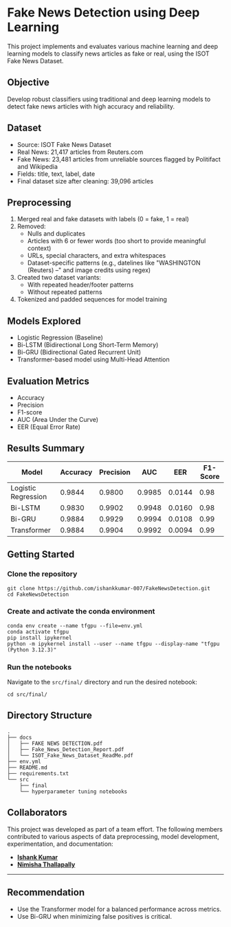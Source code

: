# Fake News Detection using Deep Learning

This project implements and evaluates various machine learning and deep learning models to classify news articles as fake or real, using the ISOT Fake News Dataset.

## Objective

Develop robust classifiers using traditional and deep learning models to detect fake news articles with high accuracy and reliability.

## Dataset

- Source: ISOT Fake News Dataset
- Real News: 21,417 articles from Reuters.com
- Fake News: 23,481 articles from unreliable sources flagged by Politifact and Wikipedia
- Fields: title, text, label, date
- Final dataset size after cleaning: 39,096 articles

## Preprocessing

1. Merged real and fake datasets with labels (0 = fake, 1 = real)
2. Removed:
   - Nulls and duplicates
   - Articles with 6 or fewer words (too short to provide meaningful context)
   - URLs, special characters, and extra whitespaces
   - Dataset-specific patterns (e.g., datelines like "WASHINGTON (Reuters) –" and image credits using regex)
3. Created two dataset variants:
   - With repeated header/footer patterns
   - Without repeated patterns
4. Tokenized and padded sequences for model training

## Models Explored

- Logistic Regression (Baseline)
- Bi-LSTM (Bidirectional Long Short-Term Memory)
- Bi-GRU (Bidirectional Gated Recurrent Unit)
- Transformer-based model using Multi-Head Attention

## Evaluation Metrics

- Accuracy
- Precision
- F1-score
- AUC (Area Under the Curve)
- EER (Equal Error Rate)

## Results Summary

| Model               | Accuracy | Precision | AUC   | EER   | F1-Score |
|--------------------|----------|-----------|-------|-------|----------|
| Logistic Regression| 0.9844   | 0.9800    | 0.9985| 0.0144| 0.98     |
| Bi-LSTM            | 0.9830   | 0.9902    | 0.9948| 0.0160| 0.98     |
| Bi-GRU             | 0.9884   | 0.9929    | 0.9994| 0.0108| 0.99     |
| Transformer        | 0.9884   | 0.9904    | 0.9992| 0.0094| 0.99     |

## Getting Started

### Clone the repository

```
git clone https://github.com/ishankkumar-007/FakeNewsDetection.git
cd FakeNewsDetection
```

### Create and activate the conda environment

```
conda env create --name tfgpu --file=env.yml
conda activate tfgpu
pip install ipykernel
python -m ipykernel install --user --name tfgpu --display-name "tfgpu (Python 3.12.3)"
```

### Run the notebooks

Navigate to the `src/final/` directory and run the desired notebook:

```
cd src/final/
```

## Directory Structure

```
.
├── docs
│   ├── FAKE NEWS DETECTION.pdf
│   ├── Fake_News_Detection_Report.pdf
│   └── ISOT_Fake_News_Dataset_ReadMe.pdf
├── env.yml
├── README.md
├── requirements.txt
└── src
    ├── final
    └── hyperparameter tuning notebooks

```

## Collaborators

This project was developed as part of a team effort. The following members contributed to various aspects of data preprocessing, model development, experimentation, and documentation:

- [**Ishank Kumar**](https://github.com/ishankkumar-007)
- [**Nimisha Thallapally**](https://github.com/nimishathallapally)

---

## Recommendation

- Use the Transformer model for a balanced performance across metrics.
- Use Bi-GRU when minimizing false positives is critical.
